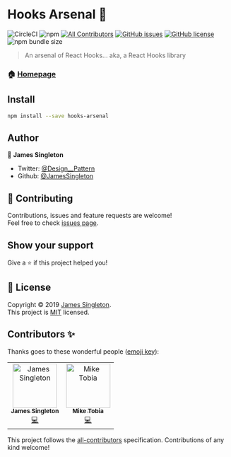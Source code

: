 # Hooks Arsenal 🎣

![CircleCI](https://img.shields.io/circleci/build/github/JamesSingleton/hooks-arsenal/master?style=flat-square)
![npm](https://img.shields.io/npm/v/hooks-arsenal?style=flat-square)
[![All Contributors](https://img.shields.io/badge/all_contributors-2-orange.svg?style=flat-square)](#contributors-)
[![GitHub issues](https://img.shields.io/github/issues/JamesSingleton/hooks-arsenal?style=flat-square)](https://github.com/JamesSingleton/hooks-arsenal/issues)
[![GitHub license](https://img.shields.io/github/license/JamesSingleton/hooks-arsenal?style=flat-square)](https://github.com/JamesSingleton/hooks-arsenal/blob/master/LICENSE)
![npm bundle size](https://img.shields.io/bundlephobia/min/hooks-arsenal?style=flat-square)

> An arsenal of React Hooks... aka, a React Hooks library

### 🏠 [Homepage](https://github.com/JamesSingleton/hooks-arsenal#readme)

## Install

```sh
npm install --save hooks-arsenal
```

## Author

👤 **James Singleton**

* Twitter: [@Design__Pattern](https://twitter.com/Design__Pattern)
* Github: [@JamesSingleton](https://github.com/JamesSingleton)

## 🤝 Contributing

Contributions, issues and feature requests are welcome!<br />Feel free to check [issues page](https://github.com/JamesSingleton/hooks-arsenal/issues).

## Show your support

Give a ⭐️ if this project helped you!

## 📝 License

Copyright © 2019 [James Singleton](https://github.com/JamesSingleton).<br />
This project is [MIT](https://github.com/JamesSingleton/hooks-arsenal/blob/master/LICENSE) licensed.


## Contributors ✨

Thanks goes to these wonderful people ([emoji key](https://allcontributors.org/docs/en/emoji-key)):

<!-- ALL-CONTRIBUTORS-LIST:START - Do not remove or modify this section -->
<!-- prettier-ignore -->
<table>
  <tr>
    <td align="center"><a href="https://github.com/JamesSingleton"><img src="https://avatars2.githubusercontent.com/u/21000200?v=4" width="100px;" alt="James Singleton"/><br /><sub><b>James Singleton</b></sub></a><br /><a href="https://github.com/JamesSingleton/hooks-arsenal/commits?author=JamesSingleton" title="Code">💻</a></td>
    <td align="center"><a href="https://github.com/Francois-Esquire"><img src="https://avatars1.githubusercontent.com/u/12474067?s=400&v=4" width="100px;" alt="Mike Tobia"/><br /><sub><b>Mike Tobia</b></sub></a><br /><a href="https://github.com/JamesSingleton/hooks-arsenal/commits?author=Francois-Esquire" title="Code">💻</a></td>
  </tr>
</table>

<!-- ALL-CONTRIBUTORS-LIST:END -->

This project follows the [all-contributors](https://github.com/all-contributors/all-contributors) specification. Contributions of any kind welcome!